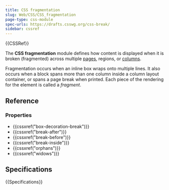 ```yaml
---
title: CSS fragmentation
slug: Web/CSS/CSS_fragmentation
page-type: css-module
spec-urls: https://drafts.csswg.org/css-break/
sidebar: cssref
---
```


{{CSSRef}}

The **CSS fragmentation** module defines how content is displayed when it is broken (fragmented) across multiple [pages](/en-US/docs/Web/CSS/CSS_paged_media), regions, or [columns](/en-US/docs/Web/CSS/CSS_multicol_layout).

Fragmentation occurs when an inline box wraps onto multiple lines. It also occurs when a block spans more than one column inside a column layout container, or spans a page break when printed. Each piece of the rendering for the element is called a _fragment_.

## Reference

### Properties

- {{cssxref("box-decoration-break")}}
- {{cssxref("break-after")}}
- {{cssxref("break-before")}}
- {{cssxref("break-inside")}}
- {{cssxref("orphans")}}
- {{cssxref("widows")}}

## Specifications

{{Specifications}}
